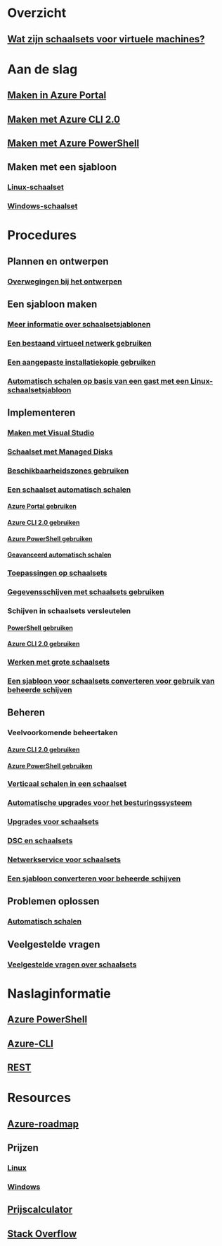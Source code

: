 # Overzicht
## [Wat zijn schaalsets voor virtuele machines?](virtual-machine-scale-sets-overview.md)

# Aan de slag
## [Maken in Azure Portal](virtual-machine-scale-sets-create-portal.md)
## [Maken met Azure CLI 2.0](virtual-machine-scale-sets-create-cli.md)
## [Maken met Azure PowerShell](virtual-machine-scale-sets-create-powershell.md)
## Maken met een sjabloon
### [Linux-schaalset](virtual-machine-scale-sets-create-template-linux.md)
### [Windows-schaalset](virtual-machine-scale-sets-create-template-windows.md)

# Procedures
## Plannen en ontwerpen
### [Overwegingen bij het ontwerpen](virtual-machine-scale-sets-design-overview.md)

## Een sjabloon maken
### [Meer informatie over schaalsetsjablonen](virtual-machine-scale-sets-mvss-start.md)
### [Een bestaand virtueel netwerk gebruiken](virtual-machine-scale-sets-mvss-existing-vnet.md)
### [Een aangepaste installatiekopie gebruiken](virtual-machine-scale-sets-mvss-custom-image.md)
### [Automatisch schalen op basis van een gast met een Linux-schaalsetsjabloon](virtual-machine-scale-sets-mvss-guest-based-autoscale-linux.md)

## Implementeren
### [Maken met Visual Studio](virtual-machine-scale-sets-vs-create.md)
### [Schaalset met Managed Disks](virtual-machine-scale-sets-managed-disks.md)
### [Beschikbaarheidszones gebruiken](virtual-machine-scale-sets-use-availability-zones.md)
### [Een schaalset automatisch schalen](virtual-machine-scale-sets-autoscale-overview.md)
#### [Azure Portal gebruiken](virtual-machine-scale-sets-autoscale-portal.md)
#### [Azure CLI 2.0 gebruiken](virtual-machine-scale-sets-autoscale-cli.md)
#### [Azure PowerShell gebruiken](virtual-machine-scale-sets-autoscale-powershell.md)
#### [Geavanceerd automatisch schalen](../monitoring-and-diagnostics/insights-advanced-autoscale-virtual-machine-scale-sets.md)
### [Toepassingen op schaalsets](virtual-machine-scale-sets-deploy-app.md)
### [Gegevensschijven met schaalsets gebruiken](virtual-machine-scale-sets-attached-disks.md)
### Schijven in schaalsets versleutelen
#### [PowerShell gebruiken](virtual-machine-scale-sets-encrypt-disks-ps.md)
#### [Azure CLI 2.0 gebruiken](virtual-machine-scale-sets-encrypt-disks-cli.md)
### [Werken met grote schaalsets](virtual-machine-scale-sets-placement-groups.md)
### [Een sjabloon voor schaalsets converteren voor gebruik van beheerde schijven](virtual-machine-scale-sets-convert-template-to-md.md)

## Beheren
### Veelvoorkomende beheertaken
#### [Azure CLI 2.0 gebruiken](virtual-machine-scale-sets-manage-cli.md)
#### [Azure PowerShell gebruiken](virtual-machine-scale-sets-manage-powershell.md)
### [Verticaal schalen in een schaalset](virtual-machine-scale-sets-vertical-scale-reprovision.md)
### [Automatische upgrades voor het besturingssysteem](virtual-machine-scale-sets-automatic-upgrade.md)
### [Upgrades voor schaalsets](virtual-machine-scale-sets-upgrade-scale-set.md)
### [DSC en schaalsets](virtual-machine-scale-sets-dsc.md)
### [Netwerkservice voor schaalsets](virtual-machine-scale-sets-networking.md)
### [Een sjabloon converteren voor beheerde schijven](virtual-machine-scale-sets-convert-template-to-md.md)

## Problemen oplossen
### [Automatisch schalen](virtual-machine-scale-sets-troubleshoot.md)

## Veelgestelde vragen
### [Veelgestelde vragen over schaalsets](virtual-machine-scale-sets-faq.md)

# Naslaginformatie
## [Azure PowerShell](/powershell/azure/overview)
## [Azure-CLI](../virtual-machines/azure-cli-arm-commands.md)
## [REST](/rest/api/virtualmachinescalesets/)

# Resources
## [Azure-roadmap](https://azure.microsoft.com/roadmap/?category=compute)
## Prijzen 
### [Linux](https://azure.microsoft.com/pricing/details/virtual-machine-scale-sets/linux/)
### [Windows](https://azure.microsoft.com/pricing/details/virtual-machine-scale-sets/windows/)
## [Prijscalculator](https://azure.microsoft.com/pricing/calculator/)
## [Stack Overflow](http://stackoverflow.com/questions/tagged/azure-vm-scale-set)
